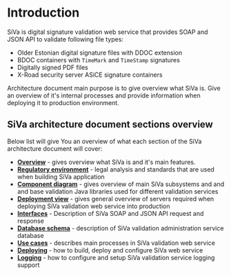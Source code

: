 # Introduction

SiVa is digital signature validation web service that provides SOAP and JSON
API to validate following file types: 
 
 * Older Estonian digital signature files with DDOC extension
 * BDOC containers with `TimeMark` and `TimeStamp` signatures
 * Digitally signed PDF files
 * X-Road security server ASiCE signature containers

Architecture document main purpose is to give overview what SiVa is.
Give an overview of it's internal processes and provide information 
when deploying it to production environment.

## SiVa architecture document sections overview

Below list will give You an overview of what each section of the 
SiVa architecture document will cover:

* [**Overview**](overview) - gives overview what SiVa is and 
  it's main features.
* [**Regulatory environment**](regulatory_environment) - legal analysis 
  and standards that are used when building SiVa application
* [**Component diagram**](component_diagram) - gives overview of 
  main SiVa subsystems and and and base validation Java libraries 
  used for different validation services
* [**Deployment view**](deployment_view) - gives general overview of 
  servers required when deploying SiVa validation web service 
  into production
* [**Interfaces**](interface_description) - Description of SiVa 
  SOAP and JSON API request and response
* [**Database schema**](database_schema) - description of SiVa 
  validation administration service database 
* [**Use cases**](use_cases) - describes main processes in SiVa 
  validation web service 
* [**Deploying**](deployment) - how to build, deploy and configure 
  SiVa web service
* [**Logging**](logging) - how to configure and setup SiVa validation 
  service logging support
